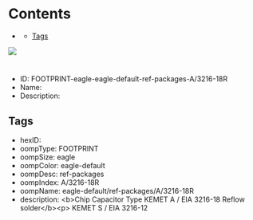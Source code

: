 



Contents
========

* [](#)
	* [Tags](#tags)
  
![][im]
# 

- ID: FOOTPRINT-eagle-eagle-default-ref-packages-A/3216-18R
- Name: 
- Description: 

## Tags

- hexID: 
- oompType: FOOTPRINT
- oompSize: eagle
- oompColor: eagle-default
- oompDesc: ref-packages
- oompIndex: A/3216-18R
- oompName: eagle-default/ref-packages/A/3216-18R
- description: &lt;b&gt;Chip Capacitor Type KEMET A / EIA 3216-18 Reflow solder&lt;/b&gt;&lt;p&gt;&#xD;
KEMET S / EIA 3216-12



[im]: image.png

